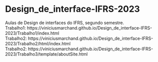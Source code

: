 # Design_de_interface-IFRS-2023
<div>
  Aulas de Design de interfaces do IFRS, segundo semestre.
</div>
<div>
  Trabalho1: https://viniciusmarchand.github.io/Design_de_interface-IFRS-2023/Trabalho1/index.html
</div>
<div>
  Trabalho2: https://viniciusmarchand.github.io/Design_de_interface-IFRS-2023/Trabalho2/html/index.html
</div>
<div>
  Trabalho2: https://viniciusmarchand.github.io/Design_de_interface-IFRS-2023/Trabalho3/template/aboutSite.html

</div>


